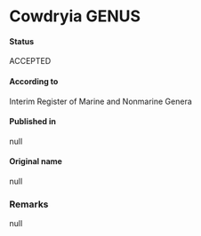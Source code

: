 # Cowdryia GENUS

#### Status
ACCEPTED

#### According to
Interim Register of Marine and Nonmarine Genera

#### Published in
null

#### Original name
null

### Remarks
null